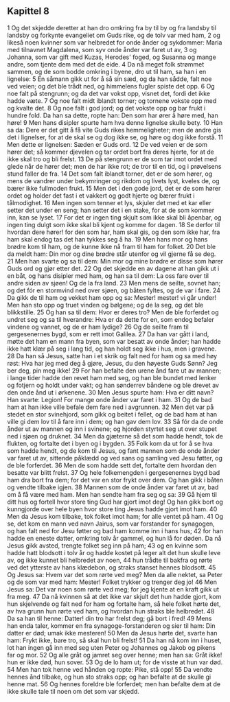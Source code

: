 ## Kapittel 8

1 Og det skjedde deretter at han dro omkring fra by til by og fra landsby til landsby og forkynte evangeliet om Guds rike, og de tolv var med ham,
2 og likeså noen kvinner som var helbredet for onde ånder og sykdommer: Maria med tilnavnet Magdalena, som syv onde ånder var faret ut av,
3 og Johanna, som var gift med Kuzas, Herodes' foged, og Susanna og mange andre, som tjente dem med det de eide.
4 Da nå meget folk strømmet sammen, og de som bodde omkring i byene, dro ut til ham, sa han i en lignelse:
5 En såmann gikk ut for å så sin sæd, og da han sådde, falt noe ved veien; og det ble trådt ned, og himmelens fugler spiste det opp.
6 Og noe falt på stengrunn; og da det var vokst opp, visnet det, fordi det ikke hadde væte.
7 Og noe falt midt iblandt torner; og tornene vokste opp med og kvalte det.
8 Og noe falt i god jord; og det vokste opp og bar frukt i hundre fold. Da han sa dette, ropte han: Den som har ører å høre med, han høre!
9 Men hans disipler spurte ham hva denne lignelse skulle bety.
10 Han sa da: Dere er det gitt å få vite Guds rikes hemmeligheter; men de andre gis det i lignelser, for at de skal se og dog ikke se, og høre og dog ikke forstå.
11 Men dette er lignelsen: Sæden er Guds ord.
12 De ved veien er de som hører det; så kommer djevelen og tar ordet bort fra deres hjerte, for at de ikke skal tro og bli frelst.
13 De på stengrunn er de som tar imot ordet med glede når de hører det; men de har ikke rot; de tror til en tid, og i prøvelsens stund faller de fra.
14 Det som falt iblandt torner, det er de som hører, og mens de vandrer under bekymringer og rikdom og livets lyst, kveles de, og bærer ikke fullmoden frukt.
15 Men det i den gode jord, det er de som hører ordet og holder det fast i et vakkert og godt hjerte og bærer frukt i tålmodighet.
16 Men ingen som tenner et lys, skjuler det med et kar eller setter det under en seng; han setter det i en stake, for at de som kommer inn, kan se lyset.
17 For det er ingen ting skjult som ikke skal bli åpenbar, og ingen ting dulgt som ikke skal bli kjent og komme for dagen.
18 Se derfor til hvordan dere hører! for den som har, ham skal gis, og den som ikke har, fra ham skal endog tas det han tykkes seg å ha.
19 Men hans mor og hans brødre kom til ham, og de kunne ikke nå fram til ham for folket.
20 Det ble da meldt ham: Din mor og dine brødre står utenfor og vil gjerne få se deg.
21 Men han svarte og sa til dem: Min mor og mine brødre er disse som hører Guds ord og gjør etter det.
22 Og det skjedde en av dagene at han gikk ut i en båt, og hans disipler med ham, og han sa til dem: La oss fare over til andre siden av sjøen! Og de la fra land.
23 Men mens de seilte, sovnet han; og det fór en stormvind ned over sjøen, og båten fyltes, og de var i fare.
24 Da gikk de til ham og vekket ham opp og sa: Mester! mester! vi går under! Men han sto opp og truet vinden og bølgene; og de la seg, og det ble blikkstille.
25 Og han sa til dem: Hvor er deres tro? Men de ble forferdet og undret seg og sa til hverandre: Hva er da dette for en, som endog befaler vindene og vannet, og de er ham lydige?
26 Og de seilte fram til gergesenernes bygd, som er rett imot Galilea.
27 Da han var gått i land, møtte det ham en mann fra byen, som var besatt av onde ånder; han hadde ikke hatt klær på seg i lang tid, og han holdt seg ikke i hus, men i gravene.
28 Da han så Jesus, satte han i et skrik og falt ned for ham og sa med høy røst: Hva har jeg med deg å gjøre, Jesus, du den høyeste Guds Sønn? Jeg ber deg, pin meg ikke!
29 For han befalte den urene ånd fare ut av mannen; i lange tider hadde den revet ham med seg, og han ble bundet med lenker og fotjern og holdt under vakt; og han sønderrev båndene og ble drevet av den onde ånd ut i ørkenene.
30 Men Jesus spurte ham: Hva er ditt navn? Han svarte: Legion! For mange onde ånder var faret i ham.
31 Og de bad ham at han ikke ville befale dem fare ned i avgrunnen.
32 Men det var på stedet en stor svinehjord, som gikk og beitet i fellet, og de bad ham at han ville gi dem lov til å fare inn i dem; og han gav dem lov.
33 Så fór da de onde ånder ut av mannen og inn i svinene; og hjorden styrtet seg ut over stupet ned i sjøen og druknet.
34 Men da gjæterne så det som hadde hendt, tok de flukten, og fortalte det i byen og i bygden.
35 Folk kom da ut for å se hva som hadde hendt, og de kom til Jesus, og fant mannen som de onde ånder var faret ut av, sittende påklædd og ved sans og samling ved Jesu føtter, og de ble forferdet.
36 Men de som hadde sett det, fortalte dem hvordan den besatte var blitt frelst.
37 Og hele folkemengden i gergesenernes bygd bad ham dra bort fra dem; for det var en stor frykt over dem. Og han gikk i båten og vendte tilbake igjen.
38 Mannen som de onde ånder var faret ut av, bad om å få være med ham. Men han sendte ham fra seg og sa:
39 Gå hjem til ditt hus og fortell hvor store ting Gud har gjort imot deg! Og han gikk bort og kunngjorde over hele byen hvor store ting Jesus hadde gjort imot ham.
40 Men da Jesus kom tilbake, tok folket imot ham; for alle ventet på ham.
41 Og se, det kom en mann ved navn Jairus, som var forstander for synagogen, og han falt ned for Jesu føtter og bad ham komme inn i hans hus;
42 for han hadde en eneste datter, omkring tolv år gammel, og hun lå for døden. Da nå Jesus gikk avsted, trengte folket seg inn på ham;
43 og en kvinne som hadde hatt blodsott i tolv år og hadde kostet på leger alt det hun skulle leve av, og ikke kunnet bli helbredet av noen,
44 hun trådte til bakfra og rørte ved det ytterste av hans klædebon, og straks stanset hennes blodsott.
45 Og Jesus sa: Hvem var det som rørte ved meg? Men da alle nektet, sa Peter og de som var med ham: Mester! Folket trykker og trenger deg jo!
46 Men Jesus sa: Det var noen som rørte ved meg; for jeg kjente at en kraft gikk ut fra meg.
47 Da nå kvinnen så at det ikke var skjult det hun hadde gjort, kom hun skjelvende og falt ned for ham og fortalte ham, så hele folket hørte det, av hva grunn hun rørte ved ham, og hvordan hun straks ble helbredet.
48 Da sa han til henne: Datter! din tro har frelst deg; gå bort i fred!
49 Mens han enda taler, kommer en fra synagoge-forstanderen og sier til ham: Din datter er død; umak ikke mesteren!
50 Men da Jesus hørte det, svarte han ham: Frykt ikke, bare tro, så skal hun bli frelst!
51 Da han nå kom inn i huset, lot han ingen gå inn med seg uten Peter og Johannes og Jakob og pikens far og mor.
52 Og alle gråt og jamret seg over henne; men han sa: Gråt ikke! hun er ikke død, hun sover.
53 Og de lo ham ut; for de visste at hun var død.
54 Men han tok henne ved hånden og ropte: Pike, stå opp!
55 Da vendte hennes ånd tilbake, og hun sto straks opp; og han befalte at de skulle gi henne mat.
56 Og hennes foreldre ble forferdet; men han befalte dem at de ikke skulle tale til noen om det som var skjedd.
